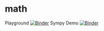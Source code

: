 # math
Playground [![Binder](https://mybinder.org/badge.svg)](https://mybinder.org/v2/gh/ainuyew/math/master?filepath=Playground.ipynb) </nr>
Sympy Demo [![Binder](https://mybinder.org/badge.svg)](https://mybinder.org/v2/gh/ainuyew/math/master?filepath=Sympy%20Demo.ipynb)

